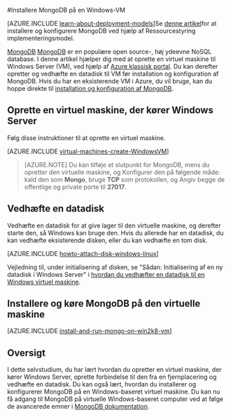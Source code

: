 <properties
    pageTitle="Installere MongoDB på en Windows-VM | Microsoft Azure"
    description="Lær, hvordan du installerer MongoDB på en Azure VM, der er oprettet med den klassiske implementeringsmodel, der kører Windows Server."
    services="virtual-machines-windows"
    documentationCenter=""
    authors="iainfoulds"
    manager="timlt"
    editor="tysonn"
    tags="azure-service-management"/>

<tags
    ms.service="virtual-machines-windows"
    ms.workload="infrastructure-services"
    ms.tgt_pltfrm="vm-windows"
    ms.devlang="na"
    ms.topic="article"
    ms.date="10/10/2016"
    ms.author="iainfou"/>

#<a name="install-mongodb-on-a-windows-vm"></a>Installere MongoDB på en Windows-VM

[AZURE.INCLUDE [learn-about-deployment-models](../../includes/learn-about-deployment-models-classic-include.md)]Se [denne artikel](virtual-machines-windows-classic-install-mongodb.md)for at installere og konfigurere MongoDB ved hjælp af Ressourcestyring implementeringsmodel.

[MongoDB] [ MongoDB] er en populære open source-, høj ydeevne NoSQL database. I denne artikel hjælper dig med at oprette en virtuel maskine til Windows Server (VM), ved hjælp af [Azure klassisk portal][AzurePortal]. Du kan derefter opretter og vedhæfte en datadisk til VM før installation og konfiguration af MongoDB. Hvis du har en eksisterende VM i Azure, du vil bruge, kan du hoppe direkte til [installation og konfiguration af MongoDB](#install-and-run-mongodb-on-the-virtual-machine).


## <a name="create-a-virtual-machine-running-windows-server"></a>Oprette en virtuel maskine, der kører Windows Server

Følg disse instruktioner til at oprette en virtuel maskine.

[AZURE.INCLUDE [virtual-machines-create-WindowsVM](../../includes/virtual-machines-create-windowsvm.md)]

> [AZURE.NOTE] Du kan tilføje et slutpunkt for MongoDB, mens du opretter den virtuelle maskine, og Konfigurer den på følgende måde: kald den som **Mongo**, bruge **TCP** som protokollen, og Angiv begge de offentlige og private porte til **27017**.

## <a name="attach-a-data-disk"></a>Vedhæfte en datadisk
Vedhæfte en datadisk for at give lager til den virtuelle maskine, og derefter starte den, så Windows kan bruge den. Hvis du allerede har en datadisk, du kan vedhæfte eksisterende disken, eller du kan vedhæfte en tom disk.

[AZURE.INCLUDE [howto-attach-disk-windows-linux](../../includes/howto-attach-disk-windows-linux.md)]

Vejledning til, under initialisering af disken, se "Sådan: Initialisering af en ny datadisk i Windows Server" i [hvordan du vedhæfter en datadisk til en Windows virtuel maskine](virtual-machines-windows-classic-attach-disk.md).

## <a name="install-and-run-mongodb-on-the-virtual-machine"></a>Installere og køre MongoDB på den virtuelle maskine

[AZURE.INCLUDE [install-and-run-mongo-on-win2k8-vm](../../includes/install-and-run-mongo-on-win2k8-vm.md)]

## <a name="summary"></a>Oversigt
I dette selvstudium, du har lært hvordan du opretter en virtuel maskine, der kører Windows Server, oprette forbindelse til den fra en fjernplacering og vedhæfte en datadisk.  Du kan også lært, hvordan du installerer og konfigurerer MongoDB på en Windows-baseret virtuel maskine. Du kan nu få adgang til MongoDB på virtuelle Windows-baseret computer ved at følge de avancerede emner i [MongoDB dokumentation][MongoDocs].

[MongoDocs]: http://docs.mongodb.org/manual/
[MongoDB]: http://www.mongodb.org/
[AzurePortal]: http://manage.windowsazure.com
